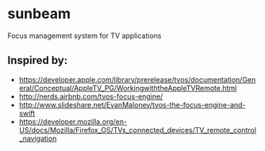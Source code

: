 # sunbeam
Focus management system for TV applications

Inspired by:
---
- https://developer.apple.com/library/prerelease/tvos/documentation/General/Conceptual/AppleTV_PG/WorkingwiththeAppleTVRemote.html
- http://nerds.airbnb.com/tvos-focus-engine/
- http://www.slideshare.net/EvanMaloney/tvos-the-focus-engine-and-swift
- https://developer.mozilla.org/en-US/docs/Mozilla/Firefox_OS/TVs_connected_devices/TV_remote_control_navigation
